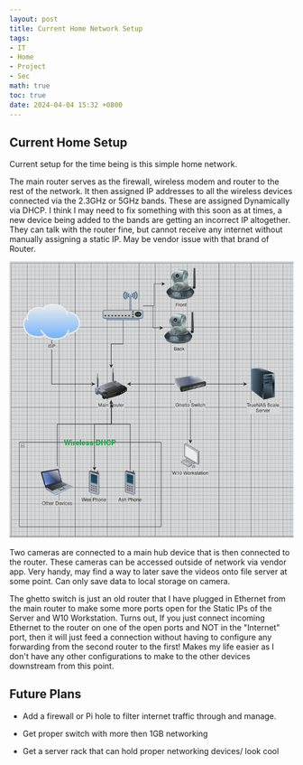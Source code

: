 ```yaml
---
layout: post
title: Current Home Network Setup
tags: 
- IT
- Home
- Project
- Sec
math: true
toc: true
date: 2024-04-04 15:32 +0800
---
```

## Current Home Setup

Current setup for the time being is this simple home network.

The main router serves as the firewall, wireless modem and router to the rest of the network. It then assigned IP addresses to all the wireless devices connected via the 2.3GHz or 5GHz bands. These are assigned Dynamically via DHCP. I think I may need to fix something with this soon as at times, a new device being added to the bands are getting an incorrect IP altogether. They can talk with the router fine, but cannot receive any internet without manually assigning a static IP. May be vendor issue with that brand of Router.

![Image](/assets/home_net.png)

Two cameras are connected to a main hub device that is then connected to the router. These cameras can be accessed outside of network via vendor app. Very handy, may find a way to later save the videos onto file server at some point. Can only save data to local storage on camera.

The ghetto switch is just an old router that I have plugged in Ethernet from the main router to make some more ports open for the Static IPs of the Server and W10 Workstation. Turns out, If you just connect incoming Ethernet to  the router on one of the open ports and NOT in the "Internet" port, then it will just feed a connection without having to configure any forwarding from the second router to the first! Makes my life easier as I don't have any other configurations to make to the other devices downstream from this point. 
## Future Plans

- Add a firewall or Pi hole to filter internet traffic through and manage.

- Get proper switch with more then 1GB networking 

- Get a server rack that can hold proper networking devices/ look cool